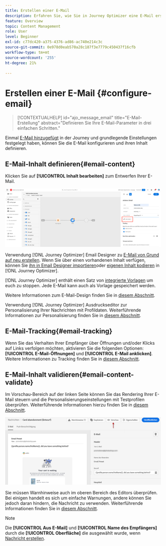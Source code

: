 ```yaml
---
title: Erstellen einer E-Mail
description: Erfahren Sie, wie Sie in Journey Optimizer eine E-Mail erstellen.
feature: Overview
topic: Content Management
role: User
level: Beginner
exl-id: c77dc420-a375-4376-ad86-ac740e214c3c
source-git-commit: 0e978d0eab570a28c187f3e7779c450437f16cfb
workflow-type: tm+mt
source-wordcount: '255'
ht-degree: 21%

---
```


# Erstellen einer E-Mail {#configure-email}

>[!CONTEXTUALHELP]
>id="ajo_message_email"
>title="E-Mail-Erstellung"
>abstract="Definieren Sie Ihre E-Mail-Parameter in drei einfachen Schritten."


Einmal [E-Mail hinzugefügt](get-started-content.md) in der Journey <!--or a campaign--> und grundlegende Einstellungen festgelegt haben, können Sie die E-Mail konfigurieren und ihren Inhalt definieren.

## E-Mail-Inhalt definieren{#email-content}

Klicken Sie auf **[!UICONTROL Inhalt bearbeiten]** zum Entwerfen Ihrer E-Mail.

![](assets/email-edit-content.png)

Verwendung [!DNL Journey Optimizer] Email Designer zu [E-Mail von Grund auf neu erstellen](../design/create-email-content.md). Wenn Sie über einen vorhandenen Inhalt verfügen, können Sie [ihn in Email Designer importieren](../design/existing-content.md)oder [eigenen Inhalt kodieren](../design/code-content.md) in [!DNL Journey Optimizer].

[!DNL Journey Optimizer] enthält einen Satz von [integrierte Vorlagen](../design/email-templates.md) um euch zu stoppen. Jede E-Mail kann auch als Vorlage gespeichert werden.

Weitere Informationen zum E-Mail-Design finden Sie in [diesem Abschnitt](../design/design-emails.md).

Verwendung [!DNL Journey Optimizer] Ausdruckseditor zur Personalisierung Ihrer Nachrichten mit Profildaten. Weiterführende Informationen zur Personalisierung finden Sie in [diesem Abschnitt](../personalization/personalize.md).

## E-Mail-Tracking{#email-tracking}

Wenn Sie das Verhalten Ihrer Empfänger über Öffnungen und/oder Klicks auf Links verfolgen möchten, aktivieren Sie die folgenden Optionen: **[!UICONTROL E-Mail-Öffnungen]** und **[!UICONTROL E-Mail anklicken]**. Weitere Informationen zu Tracking finden Sie in [diesem Abschnitt](../design/message-tracking.md).


## E-Mail-Inhalt validieren{#email-content-validate}

Im Vorschau-Bereich auf der linken Seite können Sie das Rendering Ihrer E-Mail steuern und die Personalisierungseinstellungen mit Testprofilen überprüfen. Weiterführende Informationen hierzu finden Sie in [diesem Abschnitt](../design/preview.md).

![](assets/messages-simple-preview.png)


Sie müssen Warnhinweise auch im oberen Bereich des Editors überprüfen.  Bei einigen handelt es sich um einfache Warnungen, andere können Sie jedoch daran hindern, die Nachricht zu verwenden. Weiterführende Informationen finden Sie in [diesem Abschnitt](alerts.md).


>[!NOTE]
>
>Die **[!UICONTROL Aus E-Mail]** und **[!UICONTROL Name des Empfängers]** durch die **[!UICONTROL Oberfläche]** die ausgewählt wurde, wenn [Nachricht erstellen](get-started-content.md).

